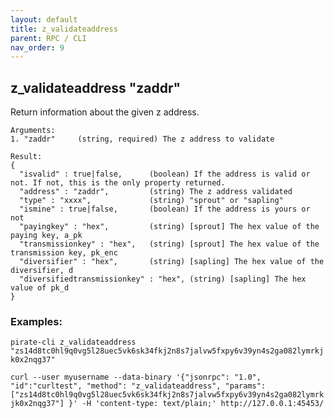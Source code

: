 ```yaml
---
layout: default
title: z_validateaddress
parent: RPC / CLI
nav_order: 9
---
```


## z_validateaddress "zaddr"

Return information about the given z address.

```
Arguments:
1. "zaddr"     (string, required) The z address to validate
```
```
Result:
{
  "isvalid" : true|false,      (boolean) If the address is valid or not. If not, this is the only property returned.
  "address" : "zaddr",         (string) The z address validated
  "type" : "xxxx",             (string) "sprout" or "sapling"
  "ismine" : true|false,       (boolean) If the address is yours or not
  "payingkey" : "hex",         (string) [sprout] The hex value of the paying key, a_pk
  "transmissionkey" : "hex",   (string) [sprout] The hex value of the transmission key, pk_enc
  "diversifier" : "hex",       (string) [sapling] The hex value of the diversifier, d
  "diversifiedtransmissionkey" : "hex", (string) [sapling] The hex value of pk_d
}
```

### Examples:
```pirate-cli z_validateaddress "zs14d8tc0hl9q0vg5l28uec5vk6sk34fkj2n8s7jalvw5fxpy6v39yn4s2ga082lymrkjk0x2nqg37"```

```curl --user myusername --data-binary '{"jsonrpc": "1.0", "id":"curltest", "method": "z_validateaddress", "params": ["zs14d8tc0hl9q0vg5l28uec5vk6sk34fkj2n8s7jalvw5fxpy6v39yn4s2ga082lymrkjk0x2nqg37"] }' -H 'content-type: text/plain;' http://127.0.0.1:45453/```
